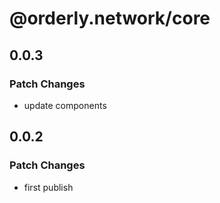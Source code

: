 # @orderly.network/core

## 0.0.3

### Patch Changes

- update components

## 0.0.2

### Patch Changes

- first publish
